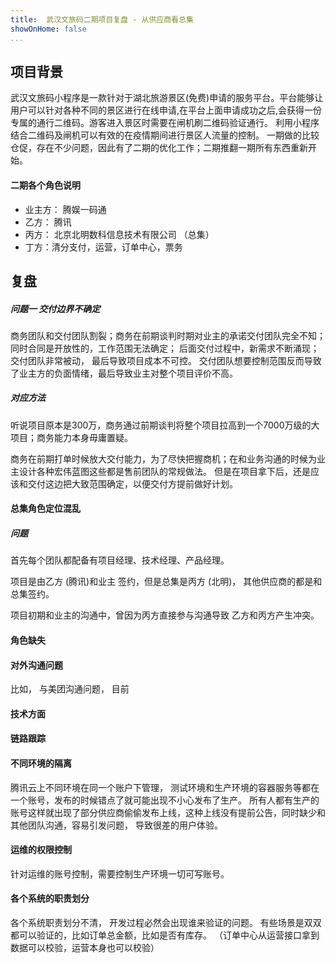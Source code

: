 ```yaml
---
title:  武汉文旅码二期项目复盘 - 从供应商看总集
showOnHome: false
...
```


## 项目背景
武汉文旅码小程序是一款针对于湖北旅游景区(免费)申请的服务平台。平台能够让用户可以针对各种不同的景区进行在线申请,在平台上面申请成功之后,会获得一份专属的通行二维码。游客进入景区时需要在闸机刷二维码验证通行。 利用小程序结合二维码及闸机可以有效的在疫情期间进行景区人流量的控制。 一期做的比较仓促，存在不少问题，因此有了二期的优化工作；二期推翻一期所有东西重新开始。  

#### 二期各个角色说明
 - 业主方： 腾娱一码通 
 - 乙方： 腾讯
 - 丙方： 北京北明数科信息技术有限公司 （总集）
 - 丁方：清分支付，运营，订单中心，票务

## 复盘

##### 问题一 交付边界不确定
商务团队和交付团队割裂；商务在前期谈判时期对业主的承诺交付团队完全不知；同时合同是开放性的，工作范围无法确定； 后面交付过程中，新需求不断涌现；交付团队非常被动， 最后导致项目成本不可控。 交付团队想要控制范围反而导致了业主方的负面情绪，最后导致业主对整个项目评价不高。

##### 对应方法
听说项目原本是300万，商务通过前期谈判将整个项目拉高到一个7000万级的大项目；商务能力本身毋庸置疑。

商务在前期打单时候放大交付能力，为了尽快把握商机；在和业务沟通的时候为业主设计各种宏伟蓝图这些都是售前团队的常规做法。 但是在项目拿下后，还是应该和交付这边把大致范围确定，以便交付方提前做好计划。


#### 总集角色定位混乱

##### 问题
首先每个团队都配备有项目经理、技术经理、产品经理。

项目是由乙方 (腾讯)和业主 签约，但是总集是丙方 (北明)， 其他供应商的都是和总集签约。 

项目初期和业主的沟通中，曾因为丙方直接参与沟通导致 乙方和丙方产生冲突。 


#### 角色缺失


#### 对外沟通问题

比如， 与美团沟通问题， 目前


#### 技术方面

#### 链路跟踪

#### 不同环境的隔离
腾讯云上不同环境在同一个账户下管理， 测试环境和生产环境的容器服务等都在一个账号，发布的时候错点了就可能出现不小心发布了生产。 所有人都有生产的账号这样就出现了部分供应商偷偷发布上线，这种上线没有提前公告，同时缺少和其他团队沟通，容易引发问题， 导致很差的用户体验。



#### 运维的权限控制

针对运维的账号控制，需要控制生产环境一切可写账号。


#### 各个系统的职责划分
各个系统职责划分不清， 开发过程必然会出现谁来验证的问题。 有些场景是双双都可以验证的，比如订单总金额，比如是否有库存。 （订单中心从运营接口拿到数据可以校验，运营本身也可以校验）
